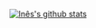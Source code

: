 [![Inês's github stats](https://github-readme-stats.vercel.app/api?username=cimendes&show_icons=true&repo=github-readme-stats&theme=buefy)](https://github.com/anuraghazra/github-readme-stats)
